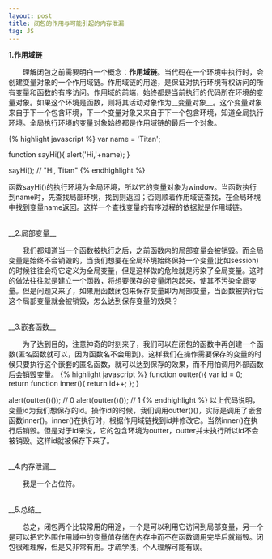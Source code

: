 ```yaml
---
layout: post
title: 闭包的作用与可能引起的内存泄漏
tag: JS
---
```

__1.作用域链__    

　　理解闭包之前需要明白一个概念：__作用域链__。当代码在一个环境中执行时，会创建变量对象的一个作用域链。作用域链的用途，是保证对执行环境有权访问的所有变量和函数的有序访问。作用域的前端，始终都是当前执行的代码所在环境的变量对象。如果这个环境是函数，则将其活动对象作为__变量对象__。这个变量对象来自于下一个包含环境，下一个变量对象又来自于下一个包含环境，知道全局执行环境。全局执行环境的变量对象始终都是作用域链的最后一个对象。

{% highlight javascript %}
var name = 'Titan';

function sayHi(){
    alert('Hi,'+name);
}

sayHi(); // "Hi, Titan"
{% endhighlight %}

函数sayHi()的执行环境为全局环境，所以它的变量对象为window。当函数执行到name时，先查找局部环境，找到则返回；否则顺着作用域链查找，在全局环境中找到变量name返回。这样一个查找变量的有序过程的依据就是作用域链。
    
    
<br>
__2.局部变量__    

　　我们都知道当一个函数被执行之后，之前函数内的局部变量会被销毁。而全局变量是始终不会销毁的，当我们想要在全局环境始终保持一个变量(比如session)的时候往往会将它定义为全局变量，但是这样做的危险就是污染了全局变量。这时的做法往往就是建立一个函数，将想要保存的变量闭包起来，使其不污染全局变量。但是问题又来了，如果用函数闭包来保存变量即为局部变量，当函数被执行后这个局部变量就会被销毁，怎么达到保存变量的效果？
    
    
<br>
__3.嵌套函数__    

　　为了达到目的，注意神奇的时刻来了，我们可以在闭包的函数中再创建一个函数(匿名函数就可以，因为函数名不会用到)。这样我们在操作需要保存的变量的时候只要执行这个嵌套的匿名函数，就可以达到保存的效果，而不用怕调用外部函数后会销毁变量。
{% highlight javascript %}
function outter(){
    var id = 0;
    return function inner(){
        return id++;
    };
}

alert(outter()()); // 0
alert(outter()()); // 1
{% endhighlight %}
以上代码说明，变量id为我们想保存的id。操作id的时候，我们调用outter()()，实际是调用了嵌套函数inner()。inner()在执行时，根据作用域链找到id并修改它。当然inner()在执行后销毁。但是对于id来说，它的包含环境为outter，outter并未执行所以id不会被销毁。这样id就被保存下来了。    
    
<br>
__4.内存泄漏__    

　　我是一个占位符。  

<br>
__5.总结__    

　　总之，闭包两个比较常用的用途，一个是可以利用它访问到局部变量，另一个是可以把它外围作用域中的变量值存储在内存中而不在函数调用完毕后就销毁。闭包很难理解，但是又非常有用。才疏学浅，个人理解可能有误。